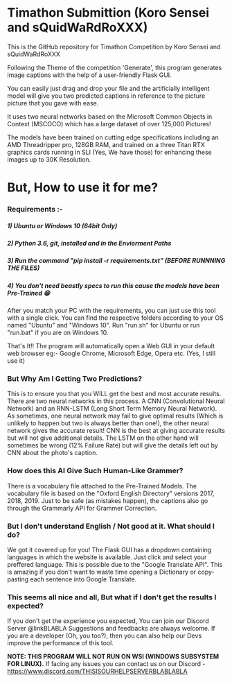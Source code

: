 # Timathon Submittion (Koro Sensei and sQuidWaRdRoXXX)
This is the GitHub repository for Timathon Competition by Koro Sensei and sQuidWaRdRoXXX
       
          
Following the Theme of the competition 'Generate', this program generates image captions with the help of a user-friendly Flask GUI.
              
             
You can easily just drag and drop your file and the artificially intelligent model will give you two predicted captions in reference to the picture picture that you gave with ease.        
      
      
It uses two neural networks based on the Microsoft Common Objects in Context (MSCOCO) which has a large dataset of over 125,000 Pictures!
         
         
The models have been trained on cutting edge specifications including an AMD Threadripper pro, 128GB RAM, and trained on a three Titan RTX graphics cards running in SLI (Yes, We have those) for enhancing these images up to 30K Resolution. 
               
# But, How to use it for me?
### Requirements :-
##### 1) Ubuntu or Windows 10 (64bit Only)
##### 2) Python 3.6, git, installed and in the Enviorment Paths
##### 3) Run the command "pip install -r requirements.txt" **(BEFORE RUNNNING THE FILES)**
##### 4) You don't need beastly specs to run this cause the models have been Pre-Trained 😁               
             
             
After you match your PC with the requirements, you can just use this tool with a single click. You can find the respective folders according to your OS named "Ubuntu" and "Windows 10". Run "run.sh" for Ubuntu or run "run.bat" if you are on Windows 10.        
                        
That's It!! The program will automatically open a Web GUI in your default web browser eg:- Google Chrome, Microsoft Edge, Opera etc. (Yes, I still use it)         

### But Why Am I Getting Two Predictions?
This is to ensure you that you WILL get the best and most accurate results. There are two neural networks in this process. A CNN (Convolutional Neural Network) and an RNN-LSTM (Long Short Term Memory Neural Network). As sometimes, one neural network may fail to give optimal results (Which is unlikely to happen but two is always better than one!), the other neural network gives the accurate result! CNN is the best at giving accurate results but will not give additional details. The LSTM on the other hand will sometimes be wrong (12% Failure Rate) but will give the details left out by CNN about the photo's caption.
            
            
### How does this AI Give Such Human-Like Grammer?
There is a vocabulary file attached to the Pre-Trained Models. The vocabulary file is based on the "Oxford English Directory" versions 2017, 2018, 2019. Just to be safe (as mistakes happen), the captions also go through the Grammarly API for Grammer Correction.
               
### But I don't understand English / Not good at it. What should I do?
We got it covered up for you! The Flask GUI has a dropdown containing languages in which the website is available. Just click and select your preffered language. This is possible due to the "Google Translate API". This is amazing if you don't want to waste time opening a Dictionary or copy-pasting each sentence into Google Translate.
          
### This seems all nice and all, But what if I don't get the results I expected?
If you don't get the experience you expected, You can join our Discord Server @linkBLABLA
Suggestions and feedbacks are always welcome. If you are a developer (Oh, you too?), then you can also help our Devs improve the performance of this tool.

**NOTE: THIS PROGRAM WILL NOT RUN ON WSl (WINDOWS SUBSYSTEM FOR LINUX).**
If facing any issues you can contact us on our Discord - https://www.discord.com/THISISOURHELPSERVERBLABLABLA
